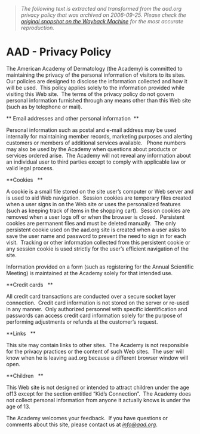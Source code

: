 > *The following text is extracted and transformed from the aad.org privacy policy that was archived on 2006-09-25. Please check the [original snapshot on the Wayback Machine](https://web.archive.org/web/20060925064740id_/http%3A//www.aad.org/aad/privacy) for the most accurate reproduction.*

# AAD - Privacy Policy

The American Academy of Dermatology (the Academy) is committed to maintaining the privacy of the personal information of visitors to its sites.  Our policies are designed to disclose the information collected and how it will be used.  This policy applies solely to the information provided while visiting this Web site.  The terms of the privacy policy do not govern personal information furnished through any means other than this Web site (such as by telephone or mail). 

** Email addresses and other personal information  **

Personal information such as postal and e-mail address may be used internally for maintaining member records, marketing purposes and alerting customers or members of additional services available.   Phone numbers may also be used by the Academy when questions about products or services ordered arise.  The Academy will not reveal any information about an individual user to third parties except to comply with applicable law or valid legal process. 

 **Cookies   **

A cookie is a small file stored on the site user’s computer or Web server and is used to aid Web navigation.  Session cookies are temporary files created when a user signs in on the Web site or uses the personalized features (such as keeping track of items in the shopping cart).  Session cookies are removed when a user logs off or when the browser is closed.  Persistent cookies are permanent files and must be deleted manually.  The only persistent cookie used on the aad.org site is created when a user asks to save the user name and password to prevent the need to sign in for each visit.  Tracking or other information collected from this persistent cookie or any session cookie is used strictly for the user’s efficient navigation of the site. 

Information provided on a form (such as registering for the Annual Scientific Meeting) is maintained at the Academy solely for that intended use.  

 **Credit cards   **

All credit card transactions are conducted over a secure socket layer connection.  Credit card information is not stored on the server or re-used in any manner.  Only authorized personnel with specific identification and passwords can access credit card information solely for the purpose of performing adjustments or refunds at the customer’s request. 

 **Links   **

This site may contain links to other sites.  The Academy is not responsible for the privacy practices or the content of such Web sites.  The user will know when he is leaving aad.org because a different browser window will open. 

 **Children   **

This Web site is not designed or intended to attract children under the age of13 except for the section entitled “Kid’s Connection”.  The Academy does not collect personal information from anyone it actually knows is under the age of 13. 

The Academy welcomes your feedback.  If you have questions or comments about this site, please contact us at [_info@aad.org_](mailto:info@aad.org). 
